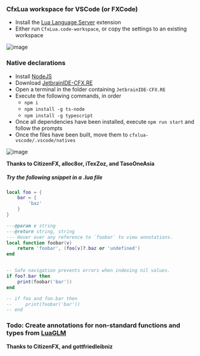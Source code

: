 ### CfxLua workspace for VSCode (or FXCode)
- Install the [Lua Language Server](https://marketplace.visualstudio.com/items?itemName=sumneko.lua) extension
- Either run `CfxLua.code-workspace`, or copy the settings to an existing workspace

![image](https://user-images.githubusercontent.com/65407488/141656446-21f9105a-9371-4bb3-9089-ab672930f830.png)

### Native declarations
- Install [NodeJS](https://nodejs.org/en/)
- Download [JetbrainIDE-CFX.RE](https://github.com/TasoOneAsia/JetbrainIDE-CFX.RE)
- Open a terminal in the folder containing `JetbrainIDE-CFX.RE`
- Execute the following commands, in order
	- `npm i`
	- `npm install -g ts-node`
	- `npm install -g typescript`
- Once all dependencies have been installed, execute `npm run start` and follow the prompts
- Once the files have been built, move them to `cfxlua-vscode/.vscode/natives`

![image](https://user-images.githubusercontent.com/65407488/141656539-77221fb4-6ed7-4352-8a5b-cdc1c02de8fd.png)

**Thanks to CitizenFX, alloc8or, iTexZoz, and TasoOneAsia**

##### Try the following snippet in a .lua file
```lua
local foo = {
	bar = {
		'baz'
	}
}

---@param v string
---@return string, string
--- Hover over any reference to `foobar` to view annotations.
local function foobar(v)
	return 'foobar', (foo[v]?.baz or 'undefined')
end


-- Safe navigation prevents errors when indexing nil values.
if foo?.bar then
	print(foobar('bar'))
end	

-- if foo and foo.bar then
--	   print(foobar('bar'))
-- end
```

### Todo: Create annotations for non-standard functions and types from [LuaGLM](https://github.com/citizenfx/lua/tree/luaglm-dev/cfx)
**Thanks to CitizenFX, and gottfriedleibniz**
